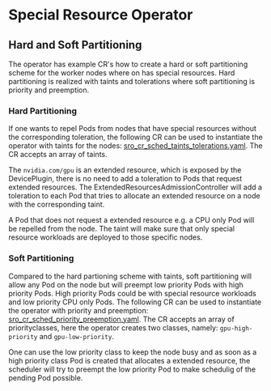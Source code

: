 # Special Resource Operator

## Hard and Soft Partitioning
The operator has example CR's how to create a hard or soft partitioning scheme for the worker nodes where on has special resources. Hard partitioning is realized with taints and tolerations where soft partitioning is priority and preemption. 

### Hard Partitioning
If one wants to repel Pods from nodes that have special resources without the corresponding toleration, the following CR can be used to instantiate the operator with taints for the nodes: [sro_cr_sched_taints_tolerations.yaml](https://github.com/zvonkok/special-resource-operator/blob/5973d6fea1985c425f5c36733fbc8e693e2c3821/manifests/sro_cr_sched_taints_tolerations.yaml#L1). The CR accepts an array of taints. 

The `nvidia.com/gpu` is an extended resource, which is exposed by the DevicePlugin, there is no need to add a  toleration to Pods that request extended resources. The ExtendedResourcesAdmissionController will add a toleration to each Pod that tries to allocate an extended resource on a node with the corresponding taint.

A Pod that does not request a extended resource e.g. a CPU only Pod will be repelled from the node. The taint will make sure that only special resource workloads are deployed to those specific nodes.

### Soft Partitioning
Compared to the hard partioning scheme with taints, soft partitioning will allow any Pod on the node but will preempt low priority Pods with high priority Pods. High priority Pods could be with special resource workloads and low priority CPU only Pods. The following CR can be used to instantiate the operator with priority and preemption: [sro_cr_sched_priority_preemption.yaml](https://github.com/zvonkok/special-resource-operator/blob/052d7ad0cd4255ab9b0595f17d4914b61927d18f/manifests/sro_cr_sched_priority_preemption.yaml#L1). The CR accepts an array of priorityclasses, here the operator creates two classes, namely: `gpu-high-priority` and `gpu-low-priority`. 

One can use the low priority class to keep the node busy and as soon as a high priority class Pod is created that allocates a extended resource, the scheduler will try to preempt the low priority Pod to make schedulig of the pending Pod possible. 








